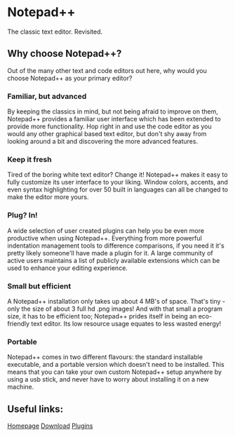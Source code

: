 # Notepad++
The classic text editor. Revisited.

## Why choose Notepad++?
Out of the many other text and code editors out here, why would you choose Notepad++ as your primary editor?
### Familiar, but advanced
By keeping the classics in mind, but not being afraid to improve on them, Notepad++ provides a familiar user interface which has been extended to provide more functionality. Hop right in and use the code editor as you would any other graphical based text editor, but don't shy away from looking around a bit and discovering the more advanced features.
### Keep it fresh
Tired of the boring white text editor? Change it! Notepad++ makes it easy to fully customize its user interface to your liking. Window colors, accents, and even syntax highlighting for over 50 built in languages can all be changed to make the editor more yours.
### Plug? In!
A wide selection of user created plugins can help you be even more productive when using Notepad++. Everything from more powerful indentation management tools to difference comparisons, if you need it it's pretty likely someone'll have made a plugin for it. A large community of active users maintains a list of publicly available extensions which can be used to enhance your editing experience.
### Small but efficient
A Notepad++ installation only takes up about 4 MB's of space. That's tiny - only the size of about 3 full hd .png images! And with that small a program size, it has to be efficient too; Notepad++ prides itself in being an eco-friendly text editor. Its low resource usage equates to less wasted energy!
### Portable
Notepad++ comes in two different flavours: the standard installable executable, and a portable version which doesn't need to be installed. This means that you can take your own custom Notepad++ setup anywhere by using a usb stick, and never have to worry about installing it on a new machine. 

## Useful links:
[Homepage](https://notepad-plus-plus.org/)
[Download](https://notepad-plus-plus.org/downloads/)
[Plugins](https://github.com/notepad-plus-plus/nppPluginList/blob/master/doc/plugin_list_x64.md)